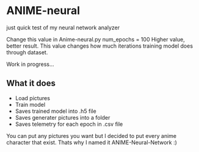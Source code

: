 # ANIME-neural
just quick test of my neural network analyzer

Change this value in Anime-neural.py
num_epochs = 100
Higher value, better result. This value changes how much iterations training model does through dataset.


Work in progress...

## What it does
- Load pictures
- Train model
- Saves trained model into .h5 file
- Saves generater pictures into a folder
- Saves telemetry for each epoch in .csv file

You can put any pictures you want but I decided to put every anime character that exist. 
Thats why I named it ANIME-Neural-Network :)
